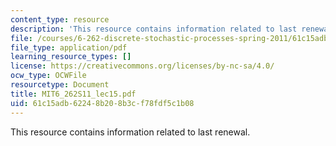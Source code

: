 ```yaml
---
content_type: resource
description: 'This resource contains information related to last renewal. '
file: /courses/6-262-discrete-stochastic-processes-spring-2011/61c15adb62248b208b3cf78fdf5c1b08_MIT6_262S11_lec15.pdf
file_type: application/pdf
learning_resource_types: []
license: https://creativecommons.org/licenses/by-nc-sa/4.0/
ocw_type: OCWFile
resourcetype: Document
title: MIT6_262S11_lec15.pdf
uid: 61c15adb-6224-8b20-8b3c-f78fdf5c1b08
---
```

This resource contains information related to last renewal. 
